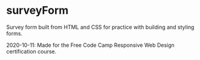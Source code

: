 # surveyForm
Survey form built from HTML and CSS for practice with building and styling forms.

2020-10-11: Made for the Free Code Camp Responsive Web Design certification course.
